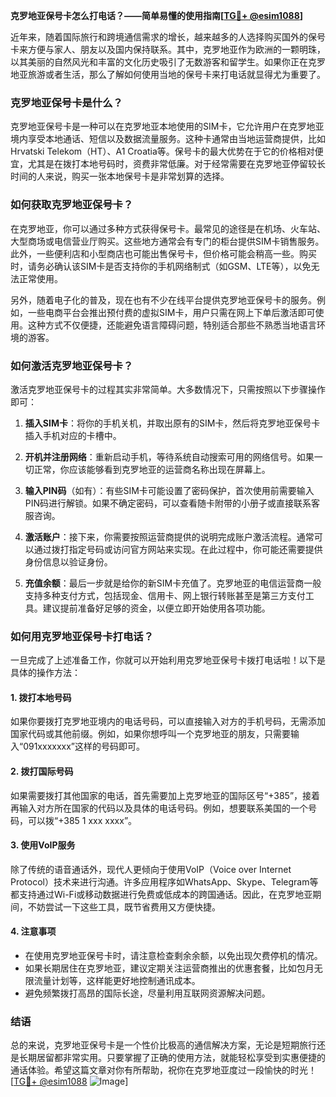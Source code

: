 **克罗地亚保号卡怎么打电话？——简单易懂的使用指南[[TG💪+ @esim1088](https://t.me/s/esim1088)]**

近年来，随着国际旅行和跨境通信需求的增长，越来越多的人选择购买国外的保号卡来方便与家人、朋友以及国内保持联系。其中，克罗地亚作为欧洲的一颗明珠，以其美丽的自然风光和丰富的文化历史吸引了无数游客和留学生。如果你正在克罗地亚旅游或者生活，那么了解如何使用当地的保号卡来打电话就显得尤为重要了。

### 克罗地亚保号卡是什么？

克罗地亚保号卡是一种可以在克罗地亚本地使用的SIM卡，它允许用户在克罗地亚境内享受本地通话、短信以及数据流量服务。这种卡通常由当地运营商提供，比如Hrvatski Telekom（HT）、A1 Croatia等。保号卡的最大优势在于它的价格相对便宜，尤其是在拨打本地号码时，资费非常低廉。对于经常需要在克罗地亚停留较长时间的人来说，购买一张本地保号卡是非常划算的选择。

### 如何获取克罗地亚保号卡？

在克罗地亚，你可以通过多种方式获得保号卡。最常见的途径是在机场、火车站、大型商场或电信营业厅购买。这些地方通常会有专门的柜台提供SIM卡销售服务。此外，一些便利店和小型商店也可能出售保号卡，但价格可能会稍高一些。购买时，请务必确认该SIM卡是否支持你的手机网络制式（如GSM、LTE等），以免无法正常使用。

另外，随着电子化的普及，现在也有不少在线平台提供克罗地亚保号卡的服务。例如，一些电商平台会推出预付费的虚拟SIM卡，用户只需在网上下单后激活即可使用。这种方式不仅便捷，还能避免语言障碍问题，特别适合那些不熟悉当地语言环境的游客。

### 如何激活克罗地亚保号卡？

激活克罗地亚保号卡的过程其实非常简单。大多数情况下，只需按照以下步骤操作即可：

1. **插入SIM卡**：将你的手机关机，并取出原有的SIM卡，然后将克罗地亚保号卡插入手机对应的卡槽中。
   
2. **开机并注册网络**：重新启动手机，等待系统自动搜索可用的网络信号。如果一切正常，你应该能够看到克罗地亚的运营商名称出现在屏幕上。

3. **输入PIN码**（如有）：有些SIM卡可能设置了密码保护，首次使用前需要输入PIN码进行解锁。如果不确定密码，可以查看随卡附带的小册子或直接联系客服咨询。

4. **激活账户**：接下来，你需要按照运营商提供的说明完成账户激活流程。通常可以通过拨打指定号码或访问官方网站来实现。在此过程中，你可能还需要提供身份信息以验证身份。

5. **充值余额**：最后一步就是给你的新SIM卡充值了。克罗地亚的电信运营商一般支持多种支付方式，包括现金、信用卡、网上银行转账甚至是第三方支付工具。建议提前准备好足够的资金，以便立即开始使用各项功能。

### 如何用克罗地亚保号卡打电话？

一旦完成了上述准备工作，你就可以开始利用克罗地亚保号卡拨打电话啦！以下是具体的操作方法：

#### 1. 拨打本地号码
如果你要拨打克罗地亚境内的电话号码，可以直接输入对方的手机号码，无需添加国家代码或其他前缀。例如，如果你想呼叫一个克罗地亚的朋友，只需要输入“091xxxxxxx”这样的号码即可。

#### 2. 拨打国际号码
如果需要拨打其他国家的电话，首先需要加上克罗地亚的国际区号“+385”，接着再输入对方所在国家的代码以及具体的电话号码。例如，想要联系美国的一个号码，可以拨“+385 1 xxx xxxx”。

#### 3. 使用VoIP服务
除了传统的语音通话外，现代人更倾向于使用VoIP（Voice over Internet Protocol）技术来进行沟通。许多应用程序如WhatsApp、Skype、Telegram等都支持通过Wi-Fi或移动数据进行免费或低成本的跨国通话。因此，在克罗地亚期间，不妨尝试一下这些工具，既节省费用又方便快捷。

#### 4. 注意事项
- 在使用克罗地亚保号卡时，请注意检查剩余余额，以免出现欠费停机的情况。
- 如果长期居住在克罗地亚，建议定期关注运营商推出的优惠套餐，比如包月无限流量计划等，这样能更好地控制通讯成本。
- 避免频繁拨打高昂的国际长途，尽量利用互联网资源解决问题。

### 结语

总的来说，克罗地亚保号卡是一个性价比极高的通信解决方案，无论是短期旅行还是长期居留都非常实用。只要掌握了正确的使用方法，就能轻松享受到实惠便捷的通话体验。希望这篇文章对你有所帮助，祝你在克罗地亚度过一段愉快的时光！[[TG💪+ @esim1088](https://t.me/s/esim1088) ![Image](https://i.postimg.cc/4NQfJmqS/Snipaste-2025-05-13-00-14-12.png)]